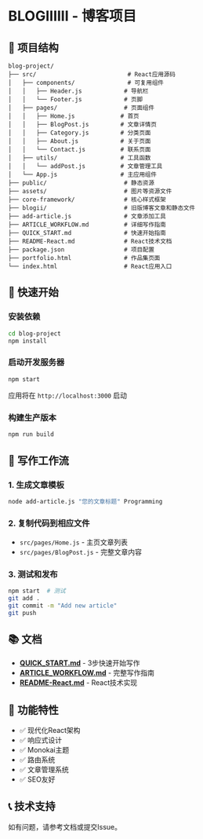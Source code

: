 # BLOGIIIIII - 博客项目

## 📁 项目结构

```
blog-project/
├── src/                          # React应用源码
│   ├── components/               # 可复用组件
│   │   ├── Header.js            # 导航栏
│   │   └── Footer.js            # 页脚
│   ├── pages/                   # 页面组件
│   │   ├── Home.js             # 首页
│   │   ├── BlogPost.js         # 文章详情页
│   │   ├── Category.js         # 分类页面
│   │   ├── About.js            # 关于页面
│   │   └── Contact.js          # 联系页面
│   ├── utils/                  # 工具函数
│   │   └── addPost.js          # 文章管理工具
│   └── App.js                  # 主应用组件
├── public/                      # 静态资源
├── assets/                      # 图片等资源文件
├── core-framework/              # 核心样式框架
├── blogii/                      # 旧版博客文章和静态文件
├── add-article.js               # 文章添加工具
├── ARTICLE_WORKFLOW.md          # 详细写作指南
├── QUICK_START.md               # 快速开始指南
├── README-React.md              # React技术文档
├── package.json                 # 项目配置
├── portfolio.html               # 作品集页面
└── index.html                   # React应用入口
```

## 🚀 快速开始

### 安装依赖
```bash
cd blog-project
npm install
```

### 启动开发服务器
```bash
npm start
```
应用将在 `http://localhost:3000` 启动

### 构建生产版本
```bash
npm run build
```

## 📝 写作工作流

### 1. 生成文章模板
```bash
node add-article.js "您的文章标题" Programming
```

### 2. 复制代码到相应文件
- `src/pages/Home.js` - 主页文章列表
- `src/pages/BlogPost.js` - 完整文章内容

### 3. 测试和发布
```bash
npm start  # 测试
git add .
git commit -m "Add new article"
git push
```

## 📚 文档

- **[QUICK_START.md](QUICK_START.md)** - 3步快速开始写作
- **[ARTICLE_WORKFLOW.md](ARTICLE_WORKFLOW.md)** - 完整写作指南
- **[README-React.md](README-React.md)** - React技术实现

## 🎯 功能特性

- ✅ 现代化React架构
- ✅ 响应式设计
- ✅ Monokai主题
- ✅ 路由系统
- ✅ 文章管理系统
- ✅ SEO友好

## 📞 技术支持

如有问题，请参考文档或提交Issue。

